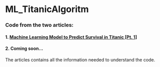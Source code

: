 # ML_TitanicAlgoritm
### Code from the two articles: 
#### 1.  [Machine Learning Model to Predict Survival in Titanic [Pt. 1]](https://medium.com/@viniciusnala/machine-learning-model-to-predict-survival-in-titanic-pt-1-b3681d1794fb)

#### 2.  Coming soon...


The articles contains all the information needed to understand the code.
